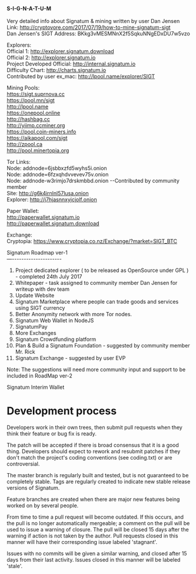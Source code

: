 <b> S-I-G-N-A-T-U-M </b><br /><br />
Very detailed info about Signatum & mining written by user Dan Jensen<br />
Link: http://cryptovore.com/2017/07/19/how-to-mine-signatum-sigt <br />
Dan Jensen's SIGT Address: BKkg3vMESMNnX2f5SqkuNNgEDxDU7w5vzo <br />

Explorers: <br />
Official 1: http://explorer.signatum.download <br />
Official 2: http://explorer.signatum.io<br /> 
Project Developed Official: http://internal.signatum.io <br />
Difficulty Chart: http://charts.signatum.io <br />
Contributed by user ex_mac: http://lpool.name/explorer/SIGT <br />


Mining Pools:<br />
https://sigt.suprnova.cc <br />
https://pool.mn/sigt<br />
http://lpool.name<br />
https://onepool.online<br />
http://hashbag.cc<br />
http://yiimp.ccminer.org<br />
https://pool.coin-miners.info <br />
https://aikapool.com/sigt <br />
http://zpool.ca <br />
http://pool.minertopia.org <br />

Tor Links:<br />
Node: addnode=6jsbbxzfd5wyhs5i.onion<br />
Node: addnode=6fzxqhdvvevev75v.onion<br />
Node: addnode-w3rimjo7drskmbbd.onion --Contributed by community member <br /> 
Site: http://g6k4irnlnl57lusa.onion<br />
Explorer: http://j7hjasnnxyjcjolf.onion<br />

Paper Wallet:<br />
http://paperwallet.signatum.io <br />
http://paperwallet.signatum.download <br />

Exchange:<br />
Cryptopia: https://www.cryptopia.co.nz/Exchange/?market=SIGT_BTC <br />

Signatum Roadmap ver-1<br />
—---------------------<br />
1. Project dedicated explorer ( to be released as OpenSource under GPL ) - completed 24th July 2017<br />
2. Whitepaper - task assigned to community member Dan Jensen for writeup with dev team<br />
3. Update Website<br />
4. Signatum Marketplace where people can trade goods and services using SIGT currency<br />
5. Better Anonymity network with more Tor nodes.<br />
6. Signatum Web Wallet in NodeJS<br />
7. SignatumPay<br />
8. More Exchanges<br />
9. Signatum Crowdfunding platform<br />
10. Plan & Build a Signatum Foundation - suggested by community member Mr. Rick<br />
11. Signatum Exchange - suggested by user EVP<br />

Note: The suggestions will need more community input and support to be included in RoadMap ver-2<br />


Signatum Interim Wallet

Development process
===========================

Developers work in their own trees, then submit pull requests when
they think their feature or bug fix is ready.

The patch will be accepted if there is broad consensus that it is a
good thing.  Developers should expect to rework and resubmit patches
if they don't match the project's coding conventions (see coding.txt)
or are controversial.

The master branch is regularly built and tested, but is not guaranteed
to be completely stable. Tags are regularly created to indicate new
stable release versions of Signatum.

Feature branches are created when there are major new features being
worked on by several people.

From time to time a pull request will become outdated. If this occurs, and
the pull is no longer automatically mergeable; a comment on the pull will
be used to issue a warning of closure. The pull will be closed 15 days
after the warning if action is not taken by the author. Pull requests closed
in this manner will have their corresponding issue labeled 'stagnant'.

Issues with no commits will be given a similar warning, and closed after
15 days from their last activity. Issues closed in this manner will be 
labeled 'stale'.
